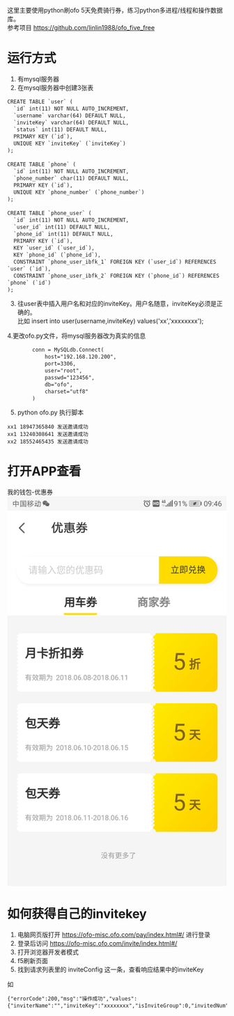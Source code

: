 这里主要使用python刷ofo 5天免费骑行券，练习python多进程/线程和操作数据库。</br>
参考项目  https://github.com/linlin1988/ofo_five_free</br>

# 运行方式
1. 有mysql服务器</br>
2. 在mysql服务器中创建3张表</br>
```
CREATE TABLE `user` (
  `id` int(11) NOT NULL AUTO_INCREMENT,
  `username` varchar(64) DEFAULT NULL,
  `inviteKey` varchar(64) DEFAULT NULL,
  `status` int(11) DEFAULT NULL,
  PRIMARY KEY (`id`),
  UNIQUE KEY `inviteKey` (`inviteKey`)
);

CREATE TABLE `phone` (
  `id` int(11) NOT NULL AUTO_INCREMENT,
  `phone_number` char(11) DEFAULT NULL,
  PRIMARY KEY (`id`),
  UNIQUE KEY `phone_number` (`phone_number`)
);

CREATE TABLE `phone_user` (
  `id` int(11) NOT NULL AUTO_INCREMENT,
  `user_id` int(11) DEFAULT NULL,
  `phone_id` int(11) DEFAULT NULL,
  PRIMARY KEY (`id`),
  KEY `user_id` (`user_id`),
  KEY `phone_id` (`phone_id`),
  CONSTRAINT `phone_user_ibfk_1` FOREIGN KEY (`user_id`) REFERENCES `user` (`id`),
  CONSTRAINT `phone_user_ibfk_2` FOREIGN KEY (`phone_id`) REFERENCES `phone` (`id`)
);
```

3. 往user表中插入用户名和对应的inviteKey。用户名随意，inviteKey必须是正确的。</br>
   比如  insert into user(username,inviteKey) values('xx','xxxxxxxx');  </br>

4.更改ofo.py文件，将mysql服务器改为真实的信息</br>

            conn = MySQLdb.Connect(
                host="192.168.120.200",
                port=3306,
                user="root",
                passwd="123456",
                db="ofo",
                charset="utf8"
            )

5. python  ofo.py  执行脚本
```
xx1 18947365840 发送邀请成功
xx1 13240308641 发送邀请成功
xx2 18552465435 发送邀请成功
```

# 打开APP查看
我的钱包-优惠券
![优惠券](https://github.com/ZerryZhong/ofo_five_free/blob/master/ofo.jpg)

# 如何获得自己的invitekey

1. 电脑网页版打开  https://ofo-misc.ofo.com/pay/index.html#/ 进行登录 </br>
2. 登录后访问 https://ofo-misc.ofo.com/invite/index.html#/</br>
3. 打开浏览器开发者模式</br>
4. f5刷新页面</br>
5. 找到请求列表里的 inviteConfig 这一条，查看响应结果中的inviteKey</br>

如
```
{"errorCode":200,"msg":"操作成功","values":{"inviterName":"","inviteKey":"xxxxxxxx","isInviteGroup":0,"invitedNum":113252,"invitedPacketNum":56}}

```
